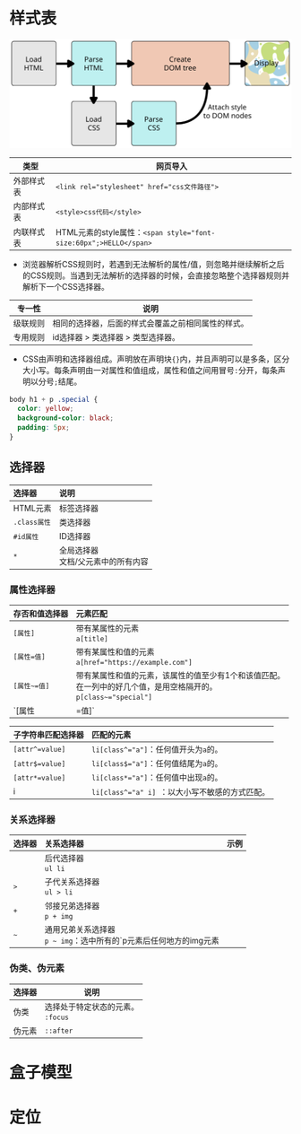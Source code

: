 # 样式表

<img src="../../pictures/rendering.svg" width="600"/>

| 类型       | 网页导入                                                     |
| ---------- | ------------------------------------------------------------ |
| 外部样式表 | `<link rel="stylesheet" href="css文件路径">`                 |
| 内部样式表 | `<style>css代码</style>`                                     |
| 内联样式表 | HTML元素的style属性：`<span style="font-size:60px";>HELLO</span>` |

- 浏览器解析CSS规则时，若遇到无法解析的属性/值，则忽略并继续解析之后的CSS规则。当遇到无法解析的选择器的时候，会直接忽略整个选择器规则并解析下一个CSS选择器。

| 专一性   | 说明                                               |
| -------- | -------------------------------------------------- |
| 级联规则 | 相同的选择器，后面的样式会覆盖之前相同属性的样式。 |
| 专用规则 | id选择器 &gt; 类选择器 &gt; 类型选择器。           |

- CSS由声明和选择器组成。声明放在声明块`{}`内，并且声明可以是多条，区分大小写。每条声明由一对属性和值组成，属性和值之间用冒号`:`分开，每条声明以分号`;`结尾。

```css
body h1 + p .special {
  color: yellow;
  background-color: black;
  padding: 5px;
}
```

## 选择器

| 选择器       | 说明                                    |
| :----------- | :-------------------------------------- |
| HTML元素     | 标签选择器                              |
| `.class属性` | 类选择器                                |
| `#id属性`    | ID选择器                                |
| `*`          | 全局选择器<br />文档/父元素中的所有内容 |

### 属性选择器

| 存否和值选择器 | 元素匹配                                                     |
| :------------- | :----------------------------------------------------------- |
| `[属性]`       | 带有某属性的元素<br />`a[title]`                             |
| `[属性=值]`    | 带有某属性和值的元素<br />`a[href="https://example.com"]`    |
| `[属性~=值]`   | 带有某属性和值的元素，该属性的值至少有1个和该值匹配。<br>在一列中的好几个值，是用空格隔开的。<br />`p[class~="special"]` |
| `[属性|=值]`   | 带有某属性和值的元素、或其中的值开头为该值。<br />`div[lang|="zh"]` |

| 子字符串匹配选择器 | 匹配的元素                                      |
| :----------------- | :---------------------------------------------- |
| `[attr^=value]`    | `li[class^="a"]`：任何值开头为`a`的。           |
| `[attr$=value]`    | `li[class$="a"]`：任何值结尾为`a`的。           |
| `[attr*=value]`    | `li[class*="a"]`：任何值中出现`a`的。           |
| i                  | `li[class^="a" i] `：以大小写不敏感的方式匹配。 |

### 关系选择器

| 选择器 | 关系选择器                                                   | 示例 |
| ------ | :----------------------------------------------------------- | ---- |
| ` `    | 后代选择器<br />`ul li`                                      |      |
| `>`    | 子代关系选择器<br />`ul > li`                                |      |
| `+`    | 邻接兄弟选择器<br />`p + img`                                |      |
| `~`    | 通用兄弟关系选择器<br />`p ~ img`：选中所有的`p元素后任何地方的img元素 |      |

### 伪类、伪元素

| 选择器 | 说明                                   |
| ------ | -------------------------------------- |
| 伪类   | 选择处于特定状态的元素。<br />`:focus` |
| 伪元素 | `::after`                              |

# 盒子模型

# 定位
